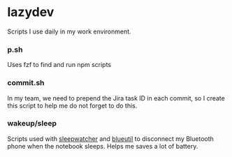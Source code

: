 # lazydev

Scripts I use daily in my work environment.

### p.sh

Uses fzf to find and run npm scripts

### commit.sh

In my team, we need to prepend the Jira task ID in each commit, so I create this script to help me do not forget to do this.

### wakeup/sleep

Scripts used with [sleepwatcher](https://www.bernhard-baehr.de/) and [blueutil](https://github.com/toy/blueutil) to disconnect my Bluetooth phone when the notebook sleeps. Helps me saves a lot of battery.

